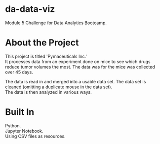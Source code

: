 # da-data-viz
Module 5 Challenge for Data Analytics Bootcamp.

# About the Project
This project is titled 'Pymaceuticals Inc.'  
It processes data from an experiment done on mice to see which drugs reduce tumor volumes the most.
The data was for the mice was collected over 45 days.  

The data is read in and merged into a usable data set.
The data set is cleaned (omitting a duplicate mouse in the data set).  
The data is then analyzed in various ways.  

# Built In
Python.  
Jupyter Notebook.  
Using CSV files as resources.
